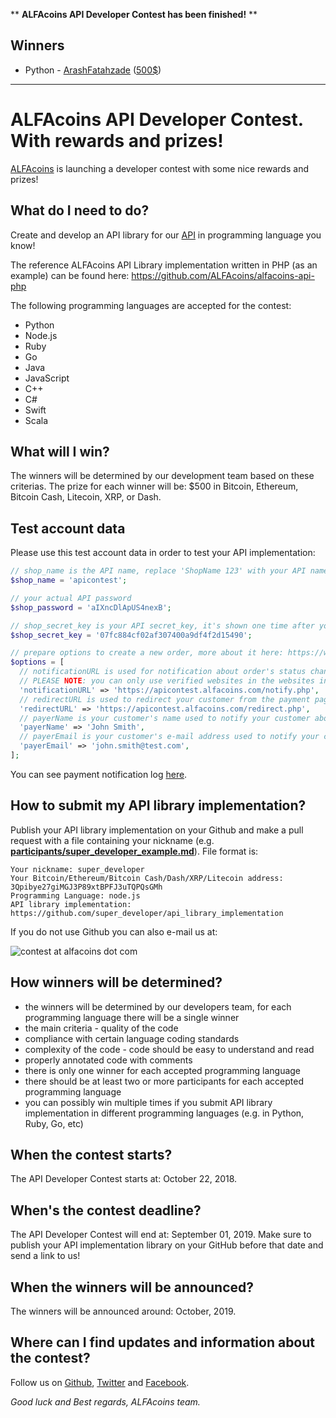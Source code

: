 ** **ALFAcoins API Developer Contest has been finished!** **

## Winners
* Python - [ArashFatahzade](https://github.com/ALFAcoins/api-developer-contest/blob/master/participants/ArashFatahzade.md) ([500$](https://www.blockchain.com/btc/tx/2b460bf43c8012c5b7f22e8d097e58455ab537bd6208cbe38e4a4075d9b59db7))
-----------------------------

# ALFAcoins API Developer Contest. With rewards and prizes!
[ALFAcoins](https://www.alfacoins.com/) is launching a developer contest with some nice rewards and prizes!

## What do I need to do?
Create and develop an API library for our [API](https://www.alfacoins.com/developers "API Reference") in programming language you know!

The reference ALFAcoins API Library implementation written in PHP (as an example) can be found here: https://github.com/ALFAcoins/alfacoins-api-php

The following programming languages are accepted for the contest:
* Python
* Node.js
* Ruby
* Go
* Java
* JavaScript
* C++
* C#
* Swift
* Scala

## What will I win?
The winners will be determined by our development team based on these criterias.
The prize for each winner will be: $500 in Bitcoin, Ethereum, Bitcoin Cash, Litecoin, XRP, or Dash.

## Test account data
Please use this test account data in order to test your API implementation:
```php
// shop_name is the API name, replace 'ShopName 123' with your API name. Create API entry at https://www.alfacoins.com/user
$shop_name = 'apicontest';

// your actual API password
$shop_password = 'aIXncDlApUS4nexB';

// shop_secret_key is your API secret_key, it's shown one time after you created the new API entry, if you didn't write it down you can reset it in your API settings
$shop_secret_key = '07fc884cf02af307400a9df4f2d15490';

// prepare options to create a new order, more about it here: https://www.alfacoins.com/developers#post_requests-create
$options = [
  // notificationURL is used for notification about order's status change
  // PLEASE NOTE: you can only use verified websites in the websites integration area
  'notificationURL' => 'https://apicontest.alfacoins.com/notify.php',
  // redirectURL is used to redirect your customer from the payment page
  'redirectURL' => 'https://apicontest.alfacoins.com/redirect.php',
  // payerName is your customer's name used to notify your customer about order
  'payerName' => 'John Smith',
  // payerEmail is your customer's e-mail address used to notify your customer about order
  'payerEmail' => 'john.smith@test.com',
];
```
You can see payment notification log [here](https://apicontest.alfacoins.com/api_notification_debug.txt).

## How to submit my API library implementation?
Publish your API library implementation on your Github and make a pull request with a file containing your nickname (e.g. **[participants/super_developer_example.md](participants/super_developer_example.md)**).
File format is:
```
Your nickname: super_developer
Your Bitcoin/Ethereum/Bitcoin Cash/Dash/XRP/Litecoin address: 3Qpibye27giMGJ3P89xtBPFJ3uTQPQsGMh
Programming Language: node.js
API library implementation: https://github.com/super_developer/api_library_implementation
```
If you do not use Github you can also e-mail us at:

![contest at alfacoins dot com](https://i.imgur.com/2sYDTio.png "contest at alfacoins dot com")

## How winners will be determined?
* the winners will be determined by our developers team, for each programming language there will be a single winner
* the main criteria - quality of the code
* compliance with certain language coding standards
* complexity of the code - code should be easy to understand and read
* properly annotated code with comments
* there is only one winner for each accepted programming language
* there should be at least two or more participants for each accepted programming language
* you can possibly win multiple times if you submit API library implementation in different programming languages (e.g. in Python, Ruby, Go, etc)

## When the contest starts?
The API Developer Contest starts at: October 22, 2018.

## When's the contest deadline?
The API Developer Contest will end at: September 01, 2019. 
Make sure to publish your API implementation library on your GitHub before that date and send a link to us!

## When the winners will be announced?
The winners will be announced around: October, 2019.

## Where can I find updates and information about the contest?
Follow us on [Github](https://github.com/alfacoins "ALFAcoins Github"), [Twitter](https://twitter.com/alfacoins "ALFAcoins Twitter") and [Facebook](https://www.facebook.com/alfacoinscom "ALFAcoins Facebook").

*Good luck and Best regards,
ALFAcoins team.*
